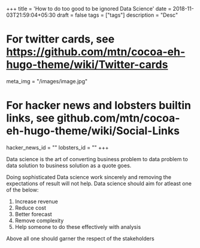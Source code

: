 +++
title = 'How to do too good to be ignored Data Science'
date = 2018-11-03T21:59:04+05:30
draft = false
tags = ["tags"]
description = "Desc"

# For twitter cards, see https://github.com/mtn/cocoa-eh-hugo-theme/wiki/Twitter-cards
meta_img = "/images/image.jpg"

# For hacker news and lobsters builtin links, see github.com/mtn/cocoa-eh-hugo-theme/wiki/Social-Links
hacker_news_id = ""
lobsters_id = ""
+++

Data science is the art of converting business problem to data problem to data solution to business solution as a quote goes.

Doing sophisticated Data science work sincerely and removing the expectations of result will not help.
Data science should aim for atleast one of the below:
1) Increase revenue
2) Reduce cost
3) Better forecast
4) Remove complexity
5) Help someone to do these effectively with analysis

Above all one should garner the respect of the stakeholders




